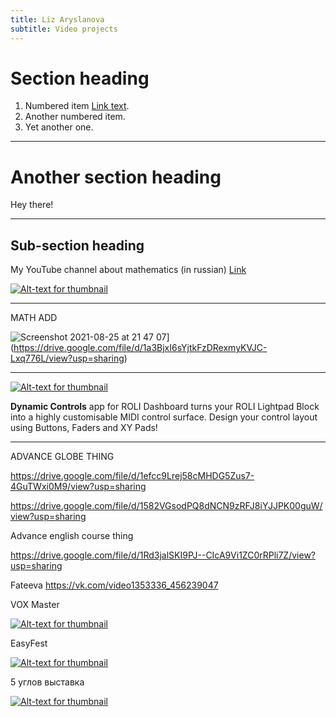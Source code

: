 ```yaml
---
title: Liz Aryslanova
subtitle: Video projects
---
```


# Section heading

1. Numbered item [Link text](https://roli.com/products/software/blocks-dashboard).
2. Another numbered item.
3. Yet another one.


---

# Another section heading

Hey there!

---


## Sub-section heading

My YouTube channel about mathematics (in russian) [Link](https://www.youtube.com/c/ЛизаоМатематике)


[![Alt-text for thumbnail](https://img.youtube.com/vi/-pSEr79Ibxw/0.jpg)](https://www.youtube.com/watch?v=-pSEr79Ibxw)

---
MATH ADD


![Screenshot 2021-08-25 at 21 47 07](https://user-images.githubusercontent.com/84514278/130847874-0ff87734-11f8-4873-849c-bf7fb438b164.png)](https://drive.google.com/file/d/1a3BjxI6sYjtkFzDRexmyKVJC-Lxq776L/view?usp=sharing)


---


[![Alt-text for thumbnail](https://img.youtube.com/vi/NrpUNTRJZtc/0.jpg)](https://www.youtube.com/watch?v=NrpUNTRJZtc)

**Dynamic Controls** app for ROLI Dashboard turns your ROLI Lightpad Block into a highly customisable MIDI control surface.
Design your control layout using Buttons, Faders and XY Pads!

---




ADVANCE GLOBE THING


https://drive.google.com/file/d/1efcc9Lrej58cMHDG5Zus7-4GuTWxi0M9/view?usp=sharing

https://drive.google.com/file/d/1582VGsodPQ8dNCN9zRFJ8iYJJPK00guW/view?usp=sharing


Advance english course thing

https://drive.google.com/file/d/1Rd3jalSKI9PJ--CIcA9Vi1ZC0rRPli7Z/view?usp=sharing


Fateeva https://vk.com/video1353336_456239047





VOX Master 

[![Alt-text for thumbnail](https://img.youtube.com/vi/lTOBK_pBtww/0.jpg)](https://www.youtube.com/watch?v=lTOBK_pBtww)


EasyFest 

[![Alt-text for thumbnail](https://img.youtube.com/vi/0x8yGAIk61Q/0.jpg)](https://www.youtube.com/watch?v=0x8yGAIk61Q)



5 углов выставка 

[![Alt-text for thumbnail](https://img.youtube.com/vi/C2B7axBOXgc/0.jpg)](https://www.youtube.com/watch?v=C2B7axBOXgc)


